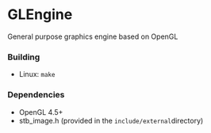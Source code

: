 # GLEngine

General purpose graphics engine based on OpenGL

### Building

* Linux: `make`

### Dependencies

* OpenGL 4.5+
* stb_image.h (provided in the `include/external`directory)